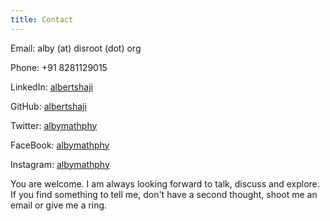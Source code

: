 ```yaml
---
title: Contact
---
```


Email: alby (at) disroot (dot) org

Phone: +91 8281129015

LinkedIn: [albertshaji](https://www.linkedin.com/in/albertshaji)

GitHub: [albertshaji](https://github.com/albertshaji)

Twitter: [albymathphy](https://facebook.com/albymathphy)

FaceBook: [albymathphy](https://facebook.com/albymathphy)

Instagram: [albymathphy](https://instagram.com/albymathphy)

You are welcome. I am always looking forward to talk, discuss and explore. If you find something to tell me, don't have a second thought, shoot me an email or give me a ring.
